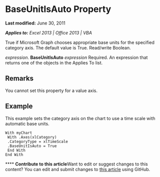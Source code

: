 
# BaseUnitIsAuto Property

 **Last modified:** June 30, 2011

 _**Applies to:** Excel 2013 | Office 2013 | VBA_

True if Microsoft Graph chooses appropriate base units for the specified category axis. The default value is True. Read/write Boolean.

 _expression_. **BaseUnitIsAuto**
 _expression_ Required. An expression that returns one of the objects in the Applies To list.

## Remarks

You cannot set this property for a value axis.


## Example

This example sets the category axis on the chart to use a time scale with automatic base units.


```
With myChart 
 With .Axes(xlCategory) 
 .CategoryType = xlTimeScale 
 .BaseUnitIsAuto = True 
 End With 
End With
```


****   **Contribute to this article**Want to edit or suggest changes to this content? You can edit and submit changes to  [this article](https://github.com/jhershey00/VBA_Excel_Test/OpenXMLCon/articles/5c3257a8-2348-ff5c-53ce-86a7529d2dbb.md) using GitHub.

